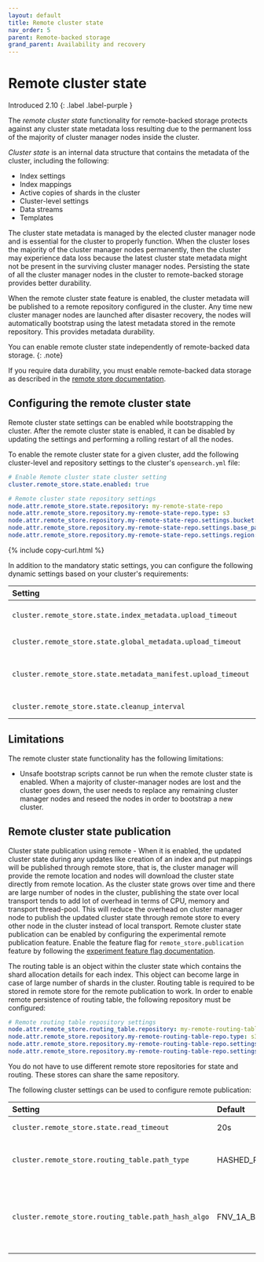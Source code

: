 ```yaml
---
layout: default
title: Remote cluster state
nav_order: 5
parent: Remote-backed storage
grand_parent: Availability and recovery
---
```


# Remote cluster state

Introduced 2.10
{: .label .label-purple }

The _remote cluster state_ functionality for remote-backed storage protects against any cluster state metadata loss resulting due to the permanent loss of the majority of cluster manager nodes inside the cluster.

_Cluster state_ is an internal data structure that contains the metadata of the cluster, including the following: 
- Index settings 
- Index mappings 
- Active copies of shards in the cluster 
- Cluster-level settings
- Data streams
- Templates

The cluster state metadata is managed by the elected cluster manager node and is essential for the cluster to properly function. When the cluster loses the majority of the cluster manager nodes permanently, then the cluster may experience data loss because the latest cluster state metadata might not be present in the surviving cluster manager nodes. Persisting the state of all the cluster manager nodes in the cluster to remote-backed storage provides better durability.

When the remote cluster state feature is enabled, the cluster metadata will be published to a remote repository configured in the cluster.
Any time new cluster manager nodes are launched after disaster recovery, the nodes will automatically bootstrap using the latest metadata stored in the remote repository. This provides metadata durability. 

You can enable remote cluster state independently of remote-backed data storage.
{: .note}

If you require data durability, you must enable remote-backed data storage as described in the [remote store documentation]({{site.url}}{{site.baseurl}}/tuning-your-cluster/availability-and-recovery/remote-store/index/).

## Configuring the remote cluster state

Remote cluster state settings can be enabled while bootstrapping the cluster. After the remote cluster state is enabled, it can be disabled by updating the settings and performing a rolling restart of all the nodes.

To enable the remote cluster state for a given cluster, add the following cluster-level and repository settings to the cluster's `opensearch.yml` file:

```yml
# Enable Remote cluster state cluster setting
cluster.remote_store.state.enabled: true

# Remote cluster state repository settings
node.attr.remote_store.state.repository: my-remote-state-repo
node.attr.remote_store.repository.my-remote-state-repo.type: s3
node.attr.remote_store.repository.my-remote-state-repo.settings.bucket: <Bucket Name 3>
node.attr.remote_store.repository.my-remote-state-repo.settings.base_path: <Bucket Base Path 3>
node.attr.remote_store.repository.my-remote-state-repo.settings.region: <Bucket region>
```
{% include copy-curl.html %}

In addition to the mandatory static settings, you can configure the following dynamic settings based on your cluster's requirements:

Setting | Default | Description
:--- | :--- | :---
`cluster.remote_store.state.index_metadata.upload_timeout` | 20s | Deprecated. Use `cluster.remote_store.state.global_metadata.upload_timeout` instead.
`cluster.remote_store.state.global_metadata.upload_timeout` | 20s | The amount of time to wait for cluster state upload to complete.
`cluster.remote_store.state.metadata_manifest.upload_timeout` | 20s | The amount of time to wait for the manifest file upload to complete. The manifest file contains the details of each of the files uploaded for a single cluster state, both index metadata files and global metadata files.
`cluster.remote_store.state.cleanup_interval` | 300s | The interval for remote state clean-up asynchronous task to run. This task deletes the old remote state files. 


## Limitations

The remote cluster state functionality has the following limitations:
- Unsafe bootstrap scripts cannot be run when the remote cluster state is enabled. When a majority of cluster-manager nodes are lost and the cluster goes down, the user needs to replace any remaining cluster manager nodes and reseed the nodes in order to bootstrap a new cluster.

## Remote cluster state publication
Cluster state publication using remote - When it is enabled, the updated cluster state during any updates like creation of an index and 
put mappings will be published through remote store, that is, the cluster manager will provide the remote location 
and nodes will download the cluster state directly from remote location. 
As the cluster state grows over time and there are large number of nodes in the cluster, publishing the state over local transport
tends to add lot of overhead in terms of CPU, memory and transport thread-pool. This will reduce the overhead on cluster manager node
to publish the updated cluster state through remote store to every other node in the cluster instead of local transport.
Remote cluster state publication can be enabled by configuring the experimental remote publication feature. 
Enable the feature flag for `remote_store.publication` feature by following the [experiment feature flag documentation]({{site.url}}{{site.baseurl}}/install-and-configure/configuring-opensearch/experimental/).

The routing table is an object within the cluster state which contains the shard allocation details for each index.
This object can become large in case of large number of shards in the cluster. Routing table is required to be stored in
remote store for the remote publication to work. In order to enable remote persistence of routing table, the following repository must
be configured:

```yml
# Remote routing table repository settings
node.attr.remote_store.routing_table.repository: my-remote-routing-table-repo
node.attr.remote_store.repository.my-remote-routing-table-repo.type: s3
node.attr.remote_store.repository.my-remote-routing-table-repo.settings.bucket: <Bucket Name 3>
node.attr.remote_store.repository.my-remote-routing-table-repo.settings.region: <Bucket region>
```
You do not have to use different remote store repositories for state and routing. 
These stores can share the same repository.

The following cluster settings can be used to configure remote publication:

Setting | Default | Description
:--- | :--- | :---
`cluster.remote_store.state.read_timeout` | 20s | The amount of time to wait for remote state download to complete on the follower node.
`cluster.remote_store.routing_table.path_type` | HASHED_PREFIX | Path type to be used for creating index routing path in blob store. Valid values are "FIXED", "HASHED_PREFIX", "HASHED_INFIX"
`cluster.remote_store.routing_table.path_hash_algo` | FNV_1A_BASE64 | Algorithm to be used for constructing prefix or infix of blob store path. This setting comes into effect into if cluster.remote_store.routing_table.path_type is "hashed_prefix" or "hashed_infix". Valid values of algorithm are "FNV_1A_BASE64" or "FNV_1A_COMPOSITE_1"
